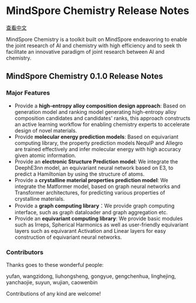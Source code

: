 # MindSpore Chemistry Release Notes

[查看中文](./RELEASE_CN.md)

MindSpore Chemistry is a toolkit built on MindSpore endeavoring to enable the joint research of AI and chemistry with high efficiency and to seek th facilitate an innovative paradigm of joint research between AI and chemistry.

## MindSpore Chemistry 0.1.0 Release Notes

### Major Features

* Provide a **high-entropy alloy composition design approach**: Based on generation model and ranking model generating high-entropy alloy composition candidates and candidates' ranks, this approach constructs an active learning workflow for enabling chemistry experts to accelerate design of novel materials.
* Provide **molecular energy prediction models**: Based on equivariant computing library, the property prediction models NequIP and Allegro are trained effectively and infer molecular energy with high accuracy given atomic information.
* Provide an **electronic Structure Prediction model**: We integrate the DeephE3nn model, an equivariant neural network based on E3, to predict a Hamiltonian by using the structure of atoms.
* Provide a **crystalline material properties prediction model**: We integrate the Matformer model, based on graph neural networks and Transformer architectures, for predicting various properties of crystalline materials.
* Provide a **graph computing library**：We provide graph computing interface, such as graph dataloader and graph aggregation etc.
* Provide an **equivariant computing library**: We provide basic modules such as Irreps, Spherical Harmonics as well as user-friendly equivariant layers such as equivarant Activation and Linear layers for easy construction of equivariant neural networks.

### Contributors

Thanks goes to these wonderful people:

yufan, wangzidong, liuhongsheng, gongyue, gengchenhua, linghejing, yanchaojie, suyun, wujian, caowenbin

Contributions of any kind are welcome!
